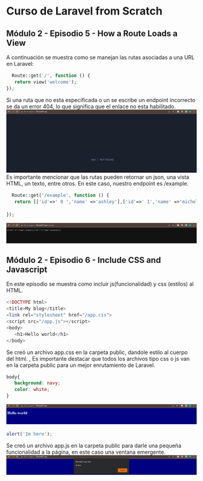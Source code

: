 # Curso de Laravel from Scratch

## Módulo 2 - Episodio 5 - How a Route Loads a View
A continuación se muestra como se manejan las rutas asociadas a una URL en Laravel: 
 ```php
   Route::get('/', function () {
    return view('welcome');
});
```
Si una ruta que no esta especificada o un se escribe un endpoint incorrecto se da un error 404, lo que significa que el enlace no esta habilitado. 
![image](./images/error%20404.png "without a route")
Es importante mencionar que las rutas pueden retornar un json, una vista HTML, un texto, entre otros. En este caso, nuestro endpoint es /example. 
 ```php
   Route::get('/example', function () {
    return [['id'=>' 0 ','name' =>'ashley'],['id'=>' 1','name' =>'michelle']]; 

});
```
![image](./images/example%20route%20json.png "json file")

## Módulo 2 - Episodio 6 - Include CSS and Javascript

En este episodio se muestra como incluir js(funcionalidad) y css (estilos) al HTML.
 ```php
<!DOCTYPE html>
<title>My blog</title>
<link rel="stylesheet" href="/app.css">
<script src="/app.js"></script>
<body>
    <h1>Hello world</h1>
</body>
```
Se creó un archivo app.css en la carpeta public, dandole estilo al cuerpo del html. , Es importante destacar que todos los archivos tipo css o js van en la carpeta public para un mejor enrutamiento de Laravel. 
 ```css
body{
    background: navy;
    color: white;
}
```
![image](./images/hello%20world.png "css added")
 ```js
alert('Im here');
```
Se creó un archivo app.js en la carpeta public para darle una pequeña funcionalidad a la página, en este caso una ventana emergente. 
![image](./images/alert.png "js added")
